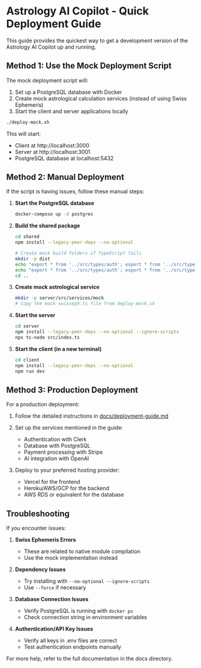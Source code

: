 # Astrology AI Copilot - Quick Deployment Guide

This guide provides the quickest way to get a development version of the Astrology AI Copilot up and running.

## Method 1: Use the Mock Deployment Script

The mock deployment script will:
1. Set up a PostgreSQL database with Docker
2. Create mock astrological calculation services (instead of using Swiss Ephemeris)
3. Start the client and server applications locally

```bash
./deploy-mock.sh
```

This will start:
- Client at http://localhost:3000
- Server at http://localhost:3001
- PostgreSQL database at localhost:5432

## Method 2: Manual Deployment

If the script is having issues, follow these manual steps:

1. **Start the PostgreSQL database**
   ```bash
   docker-compose up -d postgres
   ```

2. **Build the shared package**
   ```bash
   cd shared
   npm install --legacy-peer-deps --no-optional
   
   # Create mock build folders if TypeScript fails
   mkdir -p dist
   echo "export * from '../src/types/auth'; export * from '../src/types/astrology'; export * from '../src/types/user'; export * from '../src/types/chat'; export * from '../src/types/api';" > dist/index.js
   echo "export * from '../src/types/auth'; export * from '../src/types/astrology'; export * from '../src/types/user'; export * from '../src/types/chat'; export * from '../src/types/api';" > dist/index.d.ts
   cd ..
   ```

3. **Create mock astrological service**
   ```bash
   mkdir -p server/src/services/mock
   # Copy the mock swisseph.ts file from deploy-mock.sh
   ```

4. **Start the server**
   ```bash
   cd server
   npm install --legacy-peer-deps --no-optional --ignore-scripts
   npx ts-node src/index.ts
   ```

5. **Start the client (in a new terminal)**
   ```bash
   cd client
   npm install --legacy-peer-deps --no-optional
   npm run dev
   ```

## Method 3: Production Deployment 

For a production deployment:

1. Follow the detailed instructions in [docs/deployment-guide.md](./docs/deployment-guide.md)
2. Set up the services mentioned in the guide:
   - Authentication with Clerk
   - Database with PostgreSQL
   - Payment processing with Stripe
   - AI integration with OpenAI

3. Deploy to your preferred hosting provider:
   - Vercel for the frontend
   - Heroku/AWS/GCP for the backend
   - AWS RDS or equivalent for the database

## Troubleshooting

If you encounter issues:

1. **Swiss Ephemeris Errors**
   - These are related to native module compilation
   - Use the mock implementation instead

2. **Dependency Issues**
   - Try installing with `--no-optional --ignore-scripts`
   - Use `--force` if necessary

3. **Database Connection Issues**
   - Verify PostgreSQL is running with `docker ps`
   - Check connection string in environment variables

4. **Authentication/API Key Issues**
   - Verify all keys in .env files are correct
   - Test authentication endpoints manually

For more help, refer to the full documentation in the docs directory.